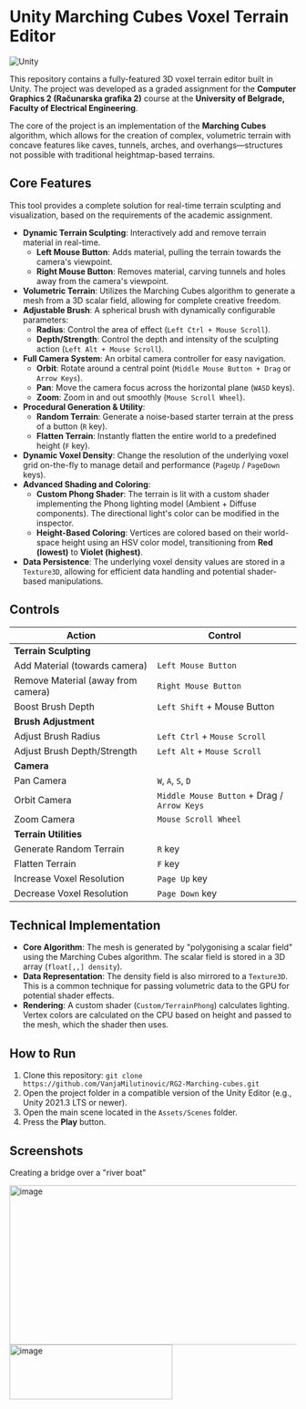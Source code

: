 # Unity Marching Cubes Voxel Terrain Editor

![Unity](https://img.shields.io/badge/Unity-2021.3%2B-blueviolet) 

This repository contains a fully-featured 3D voxel terrain editor built in Unity. The project was developed as a graded assignment for the **Computer Graphics 2 (Računarska grafika 2)** course at the **University of Belgrade, Faculty of Electrical Engineering**.

The core of the project is an implementation of the **Marching Cubes** algorithm, which allows for the creation of complex, volumetric terrain with concave features like caves, tunnels, arches, and overhangs—structures not possible with traditional heightmap-based terrains.

## Core Features

This tool provides a complete solution for real-time terrain sculpting and visualization, based on the requirements of the academic assignment.

*   **Dynamic Terrain Sculpting**: Interactively add and remove terrain material in real-time.
    *   **Left Mouse Button**: Adds material, pulling the terrain towards the camera's viewpoint.
    *   **Right Mouse Button**: Removes material, carving tunnels and holes away from the camera's viewpoint.
*   **Volumetric Terrain**: Utilizes the Marching Cubes algorithm to generate a mesh from a 3D scalar field, allowing for complete creative freedom.
*   **Adjustable Brush**: A spherical brush with dynamically configurable parameters:
    *   **Radius**: Control the area of effect (`Left Ctrl + Mouse Scroll`).
    *   **Depth/Strength**: Control the depth and intensity of the sculpting action (`Left Alt + Mouse Scroll`).
*   **Full Camera System**: An orbital camera controller for easy navigation.
    *   **Orbit**: Rotate around a central point (`Middle Mouse Button + Drag` or `Arrow Keys`).
    *   **Pan**: Move the camera focus across the horizontal plane (`WASD` keys).
    *   **Zoom**: Zoom in and out smoothly (`Mouse Scroll Wheel`).
*   **Procedural Generation & Utility**:
    *   **Random Terrain**: Generate a noise-based starter terrain at the press of a button (`R` key).
    *   **Flatten Terrain**: Instantly flatten the entire world to a predefined height (`F` key).
*   **Dynamic Voxel Density**: Change the resolution of the underlying voxel grid on-the-fly to manage detail and performance (`PageUp` / `PageDown` keys).
*   **Advanced Shading and Coloring**:
    *   **Custom Phong Shader**: The terrain is lit with a custom shader implementing the Phong lighting model (Ambient + Diffuse components). The directional light's color can be modified in the inspector.
    *   **Height-Based Coloring**: Vertices are colored based on their world-space height using an HSV color model, transitioning from **Red (lowest)** to **Violet (highest)**.
*   **Data Persistence**: The underlying voxel density values are stored in a `Texture3D`, allowing for efficient data handling and potential shader-based manipulations.

## Controls

| Action                      | Control                                |
| --------------------------- | -------------------------------------- |
| **Terrain Sculpting**       |                                        |
| Add Material (towards camera) | `Left Mouse Button`                    |
| Remove Material (away from camera) | `Right Mouse Button`                   |
| Boost Brush Depth           | `Left Shift` + Mouse Button            |
| **Brush Adjustment**        |                                        |
| Adjust Brush Radius         | `Left Ctrl` + `Mouse Scroll`           |
| Adjust Brush Depth/Strength | `Left Alt` + `Mouse Scroll`            |
| **Camera**                  |                                        |
| Pan Camera                  | `W`, `A`, `S`, `D`                     |
| Orbit Camera                | `Middle Mouse Button` + Drag / `Arrow Keys` |
| Zoom Camera                 | `Mouse Scroll Wheel`                   |
| **Terrain Utilities**       |                                        |
| Generate Random Terrain     | `R` key                                |
| Flatten Terrain             | `F` key                                |
| Increase Voxel Resolution   | `Page Up` key                          |
| Decrease Voxel Resolution   | `Page Down` key                        |

## Technical Implementation

*   **Core Algorithm**: The mesh is generated by "polygonising a scalar field" using the Marching Cubes algorithm. The scalar field is stored in a 3D array (`float[,,] density`).
*   **Data Representation**: The density field is also mirrored to a `Texture3D`. This is a common technique for passing volumetric data to the GPU for potential shader effects.
*   **Rendering**: A custom shader (`Custom/TerrainPhong`) calculates lighting. Vertex colors are calculated on the CPU based on height and passed to the mesh, which the shader then uses.

## How to Run

1.  Clone this repository: `git clone https://github.com/VanjaMilutinovic/RG2-Marching-cubes.git`
2.  Open the project folder in a compatible version of the Unity Editor (e.g., Unity 2021.3 LTS or newer).
3.  Open the main scene located in the `Assets/Scenes` folder.
4.  Press the **Play** button.

## Screenshots
Creating a bridge over a "river boat"

<img width="615" height="280" alt="image" src="https://github.com/user-attachments/assets/9ecc975c-f3a2-48c7-82bb-136b383c2b77" />

<img width="286" height="96" alt="image" src="https://github.com/user-attachments/assets/dc2cae55-f099-48c6-85a0-eaa5a406c946" />


